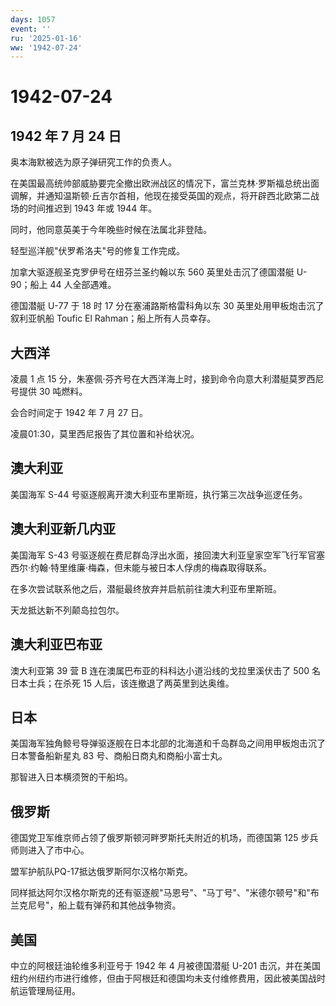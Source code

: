 ```yaml
---
days: 1057
event: ''
ru: '2025-01-16'
ww: '1942-07-24'
---
```


# 1942-07-24

## 1942 年 7 月 24 日

奥本海默被选为原子弹研究工作的负责人。

在美国最高统帅部威胁要完全撤出欧洲战区的情况下，富兰克林·罗斯福总统出面调解，并通知温斯顿·丘吉尔首相，他现在接受英国的观点，将开辟西北欧第二战场的时间推迟到
1943 年或 1944 年。

同时，他同意英美于今年晚些时候在法属北非登陆。

轻型巡洋舰"伏罗希洛夫"号的修复工作完成。

加拿大驱逐舰圣克罗伊号在纽芬兰圣约翰以东 560 英里处击沉了德国潜艇
U-90；船上 44 人全部遇难。

德国潜艇 U-77 于 18 时 17 分在塞浦路斯格雷科角以东 30
英里处用甲板炮击沉了叙利亚帆船 Toufic El Rahman；船上所有人员幸存。

## 大西洋

凌晨 1 点 15
分，朱塞佩·芬齐号在大西洋海上时，接到命令向意大利潜艇莫罗西尼号提供 30
吨燃料。

会合时间定于 1942 年 7 月 27 日。

凌晨01:30，莫里西尼报告了其位置和补给状况。

## 澳大利亚

美国海军 S-44 号驱逐舰离开澳大利亚布里斯班，执行第三次战争巡逻任务。

## 澳大利亚新几内亚

美国海军 S-43
号驱逐舰在费尼群岛浮出水面，接回澳大利亚皇家空军飞行军官塞西尔·约翰·特里维廉·梅森，但未能与被日本人俘虏的梅森取得联系。

在多次尝试联系他之后，潜艇最终放弃并启航前往澳大利亚布里斯班。

天龙抵达新不列颠岛拉包尔。

## 澳大利亚巴布亚

澳大利亚第 39 营 B 连在澳属巴布亚的科科达小道沿线的戈拉里溪伏击了 500
名日本士兵；在杀死 15 人后，该连撤退了两英里到达奥维。

## 日本

美国海军独角鲸号导弹驱逐舰在日本北部的北海道和千岛群岛之间用甲板炮击沉了日本警备船新星丸
83 号、商船日商丸和商船小富士丸。

那智进入日本横须贺的干船坞。

## 俄罗斯

德国党卫军维京师占领了俄罗斯顿河畔罗斯托夫附近的机场，而德国第 125
步兵师则进入了市中心。

盟军护航队PQ-17抵达俄罗斯阿尔汉格尔斯克。

同样抵达阿尔汉格尔斯克的还有驱逐舰"马恩号"、"马丁号"、"米德尔顿号"和"布兰克尼号"，船上载有弹药和其他战争物资。

## 美国

中立的阿根廷油轮维多利亚号于 1942 年 4 月被德国潜艇 U-201
击沉，并在美国纽约州纽约市进行维修，但由于阿根廷和德国均未支付维修费用，因此被美国战时航运管理局征用。